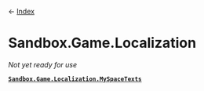 ← [Index](index)
# Sandbox.Game.Localization
_Not yet ready for use_

**[`Sandbox.Game.Localization.MySpaceTexts`](Sandbox.Game.Localization.MySpaceTexts)**  
